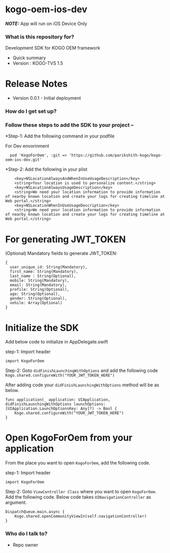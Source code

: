 # kogo-oem-ios-dev

**_NOTE:_** App will run on iOS Device Only

### What is this repository for? ###
Development SDK for KOGO OEM framework

* Quick summary
* Version
    : KOGO-TVS 1.5

# Release Notes # 
* Version 0.0.1 - Initial deployment

### How do I get set up? ###

### Follow these steps to add the SDK to your project –
*Step-1: Add the following command in your podfile

For Dev envorinment

```
  pod 'KogoForOem', :git => 'https://github.com/parikshith-kogo/kogo-oem-ios-dev.git'
```

*Step-2: Add the following in your plist
```
    <key>NSLocationAlwaysAndWhenInUseUsageDescription</key>
    <string>Your location is used to personalize content.</string>
    <key>NSLocationAlwaysUsageDescription</key>
    <string>We need your location information to provide information of nearby known location and create your logs for creating timeline at Web portal.</string>
    <key>NSLocationWhenInUseUsageDescription</key>
    <string>We need your location information to provide information of nearby known location and create your logs for creating timeline at Web portal.</string>
```

# For generating JWT_TOKEN

(Optional) Mandatory fields to generate JWT_TOKEN:
```
{
  user_unique_id: String(Mandatory),
  first_name: String(Mandatory),
  last_name : String(Optional),
  mobile: String(Mandatory),
  email: String(Mandatory),
  profile: String(Optional),
  age: String(Optional),
  gender: String(Optional),
  vehile: Array(Optional)
}
```

# Initialize the SDK
Add below code to initialize in AppDelegate.swift

step-1: Import header
```
import KogoForOem
```

Step-2: Goto `didFinishLaunchingWithOptions` and add the following code `Kogo.shared.configureWith("YOUR_JWT_TOKEN_HERE")`

After adding code your `didFinishLaunchingWithOptions` method will be as below.
```
func application(_ application: UIApplication, didFinishLaunchingWithOptions launchOptions: [UIApplication.LaunchOptionsKey: Any]?) -> Bool {
    Kogo.shared.configureWith("YOUR_JWT_TOKEN_HERE")
}

```

# Open KogoForOem from your application #
From the place you want to open `KogoForOem`, add the following code.

step-1: Import header
```
import KogoForOem
```

Step-2: Goto `ViewController Class` where you want to open `KogoForOem`.
Add the following code. Below code takes `UINavigationController` as argument.
```
DispatchQueue.main.async {
    Kogo.shared.openCommunityViewIn(self.navigationController)
}
```

### Who do I talk to? ###

* Repo owner

